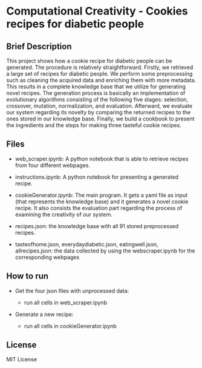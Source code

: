 # Computational Creativity - Cookies recipes for diabetic people


## Brief Description
This project shows how a cookie recipe for diabetic people can be generated. The procedure is relatively straightforward. Firstly, we retrieved a large set of recipes for diabetic people. We perform some preprocessing such as cleaning the acquired data and enriching them with more metadata. This results in a complete knowledge base that we utilize for generating novel recipes. The generation process is basically an implementation of evolutionary algorithms consisting of the following five stages: selection, crossover, mutation, normalization, and evaluation. Afterward, we evaluate our system regarding its novelty by comparing the returned recipes to the ones stored in our knowledge base. Finally, we build a cookbook to present the ingredients and the steps for making three tasteful cookie recipes. 


## Files
- web_scraper.ipynb: A python notebook that is able to retrieve recipes from four different webpages. 

- instructions.ipynb: A python notebook for presenting a generated recipe.

- cookieGenerator.ipynb: The main program. It gets a yaml file as input (that represents the knowledge base) and it generates a novel cookie recipe. It also consists the evaluation part regarding the process of examining the creativity of our system.

- recipes.json: the knowledge base with all 91 stored preprocessed recipes.

- tasteofhome.json, everydaydiabetic.json, eatingwell.json, allrecipes.json: the data collected by using the webscraper.ipynb for the corresponding webpages


## How to run 
- Get the four json files with unprocessed data:
    - run all cells in web_scraper.ipynb

- Generate a new recipe:
    - run all cells in cookieGenerator.ipynb


## License
MIT License
